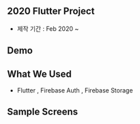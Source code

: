 ## 2020 Flutter Project
- 제작 기간 : Feb 2020 ~ 

## Demo


## What We Used
- Flutter , Firebase Auth , Firebase Storage

## Sample Screens
